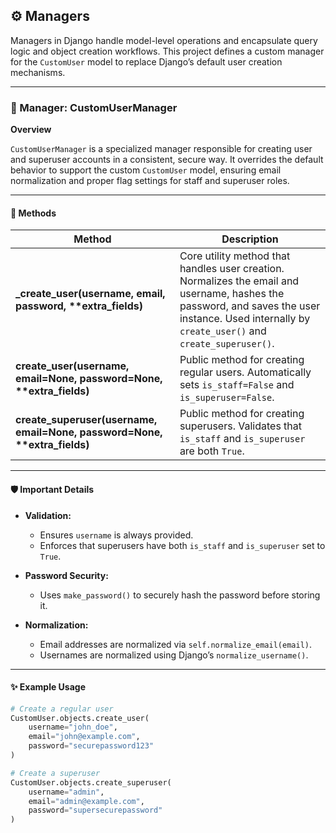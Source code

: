 ## ⚙️ Managers

Managers in Django handle model-level operations and encapsulate query logic and object creation workflows. This project defines a custom manager for the `CustomUser` model to replace Django’s default user creation mechanisms.

---

### 🧩 Manager: CustomUserManager

**Overview**

`CustomUserManager` is a specialized manager responsible for creating user and superuser accounts in a consistent, secure way. It overrides the default behavior to support the custom `CustomUser` model, ensuring email normalization and proper flag settings for staff and superuser roles.

---

#### 📘 Methods

| Method | Description |
|--------|-------------|
| **_create_user(username, email, password, \*\*extra_fields)** | Core utility method that handles user creation. Normalizes the email and username, hashes the password, and saves the user instance. Used internally by `create_user()` and `create_superuser()`. |
| **create_user(username, email=None, password=None, \*\*extra_fields)** | Public method for creating regular users. Automatically sets `is_staff=False` and `is_superuser=False`. |
| **create_superuser(username, email=None, password=None, \*\*extra_fields)** | Public method for creating superusers. Validates that `is_staff` and `is_superuser` are both `True`. |

---

#### 🛡️ Important Details

- **Validation:**  
  - Ensures `username` is always provided.
  - Enforces that superusers have both `is_staff` and `is_superuser` set to `True`.

- **Password Security:**  
  - Uses `make_password()` to securely hash the password before storing it.

- **Normalization:**  
  - Email addresses are normalized via `self.normalize_email(email)`.
  - Usernames are normalized using Django’s `normalize_username()`.

---

#### ✨ Example Usage

```python
# Create a regular user
CustomUser.objects.create_user(
    username="john_doe",
    email="john@example.com",
    password="securepassword123"
)

# Create a superuser
CustomUser.objects.create_superuser(
    username="admin",
    email="admin@example.com",
    password="supersecurepassword"
)
